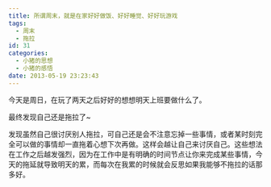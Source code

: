 ```yaml
---
title: 所谓周末，就是在家好好做饭、好好睡觉、好好玩游戏
tags:
  - 周末
  - 拖拉
id: 31
categories:
  - 小猪的思想
  - 小猪的感悟
date: 2013-05-19 23:23:43
---
```


今天是周日，在玩了两天之后好好的想想明天上班要做什么了。

最终发现自己还是拖拉了~

发现虽然自己很讨厌别人拖拉，可自己还是会不注意忘掉一些事情，或者某时刻完全可以做的事情却一直拖着心想下次再做。这样会越让自己来讨厌自己。这些想法在工作之后越发强烈，因为在工作中是有明确的时间节点让你来完成某些事情，今天的拖延就导致明天的累，而每次在我累的时候就会反思如果我能够不拖拉的话那多好。

&nbsp;